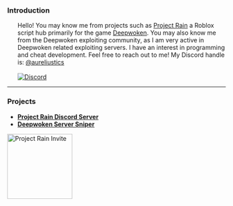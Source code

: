 ### Introduction
<ul>
Hello! You may know me from projects such as <a href="https://youtu.be/nGKM6bygc6o?t=3" target="_blank">Project Rain</a></b>
a Roblox script hub primarily for the game <a href="https://www.roblox.com/games/4111023553/Deepwoken" target="_blank">Deepwoken</a>. 
You may also know me from the Deepwoken exploiting community, as I am very active in Deepwoken related exploiting servers. I have an interest in programming and cheat development.
Feel free to reach out to me! My Discord handle is: <a href="https://discord.com/users/976986147580428329">@aureliustics</a> <br> <br>
<a href="https://discord.com/users/976986147580428329">
<img src="https://camo.githubusercontent.com/2926781f752b7928101e41d3eef554776804dd35fc1c4676a77faa7c3420004f/68747470733a2f2f696d672e736869656c64732e696f2f62616467652f2d446973636f72642d77686974653f6c6f676f3d446973636f7264" alt="Discord" data-canonical-src="https://img.shields.io/badge/-Discord-white?logo=Discord" style="max-width: 100%;">
</a>
</ul>
<hr>

### Projects
- <b><a href="https://discord.com/invite/5BrG3h4zEE" target="_blank">Project Rain Discord Server</a></b> <br>
- <b><a href="https://github.com/Aureliustics/DeepwokenServerSniper" target="_blank">Deepwoken Server Sniper</a> </b>

<div class="pr">
<a href="https://discord.gg/5BrG3h4zEE" target="_blank">
  <img src="https://cdn.discordapp.com/attachments/1150272768919748728/1216257099101900850/pr.png?ex=65ffbab1&is=65ed45b1&hm=1464a72cee62e7ce31ae738614c9cba8909a5f7725a1c19d20e87f30715833bf&" title="Project Rain Invite" height="150">
</a>
</div>
